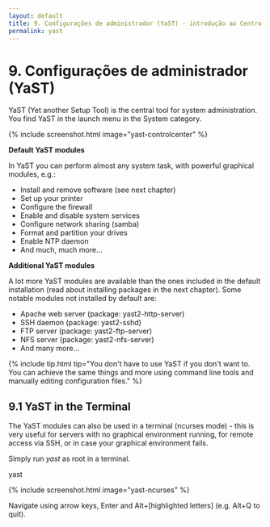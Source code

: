 ```yaml
---
layout: default
title: 9. Configurações de administrador (YaST) - introdução ao Centro de controle do YaST
permalink: yast
---
```


# 9. Configurações de administrador (YaST)

YaST (Yet another Setup Tool) is the central tool for system administration. You find YaST in the launch menu in the System category.

{% include screenshot.html image="yast-controlcenter" %}

**Default YaST modules**

In YaST you can perform almost any system task, with powerful graphical modules, e.g.:

- Install and remove software (see next chapter)
- Set up your printer
- Configure the firewall
- Enable and disable system services
- Configure network sharing (samba)
- Format and partition your drives
- Enable NTP daemon
- And much, much more...

**Additional YaST modules**

A lot more YaST modules are available than the ones included in the default installation (read about installing packages in the next chapter). Some notable modules not installed by default are:

- Apache web server (package: yast2-http-server)
- SSH daemon (package: yast2-sshd)
- FTP server (package: yast2-ftp-server)
- NFS server (package: yast2-nfs-server)
- And many more...

{% include tip.html tip="You don't have to use YaST if you don't want to. You can achieve the same things and more using command line tools and manually editing configuration files." %}

## 9.1 YaST in the Terminal

The YaST modules can also be used in a terminal (ncurses mode) - this is very useful for servers with no graphical environment running, for remote access via SSH, or in case your graphical environment fails.

Simply run _yast_ as root in a terminal.

<div class="clroot">yast</div>

{% include screenshot.html image="yast-ncurses" %}

Navigate using arrow keys, Enter and Alt+[highlighted letters] (e.g. Alt+Q to quit).
